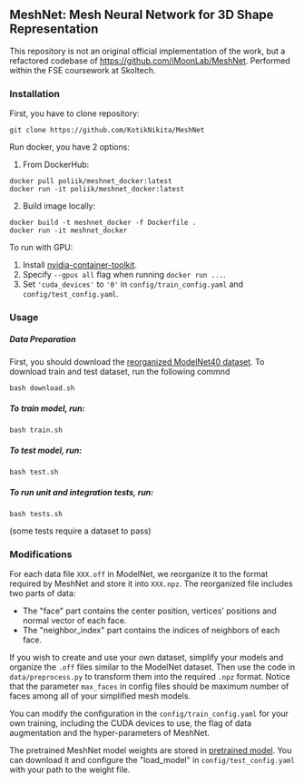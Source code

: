 

## MeshNet: Mesh Neural Network for 3D Shape Representation
This repository is not an original official implementation of the work, but a refactored codebase of https://github.com/iMoonLab/MeshNet. Performed within the FSE coursework at Skoltech.



### Installation

First, you have to clone repository:
```
git clone https://github.com/KotikNikita/MeshNet
```
Run docker, you have 2 options:
1) From DockerHub:
```
docker pull poliik/meshnet_docker:latest
docker run -it poliik/meshnet_docker:latest
```
2) Build image locally:
```
docker build -t meshnet_docker -f Dockerfile .
docker run -it meshnet_docker
```

To run with GPU:
1) Install [nvidia-container-toolkit](https://docs.nvidia.com/datacenter/cloud-native/container-toolkit/install-guide.html#).
2) Specify `--gpus all` flag when running `docker run ...`.
3) Set `'cuda_devices'` to `'0'` in `config/train_config.yaml` and `config/test_config.yaml`.

### Usage

##### Data Preparation

First, you should download the [reorganized ModelNet40 dataset](https://drive.google.com/open?id=1o9pyskkKMxuomI5BWuLjCG2nSv5iePZz). 
To download train and test dataset, run the following commnd
```
bash download.sh
```

##### To train model, run:
```
bash train.sh
```


##### To test model, run:
```
bash test.sh
```

##### To run unit and integration tests, run:
```
bash tests.sh
```
(some tests require a dataset to pass)

### Modifications
For each data file `XXX.off` in ModelNet, we reorganize it to the format required by MeshNet and store it into `XXX.npz`. The reorganized file includes two parts of data:

* The "face" part contains the center position, vertices' positions and normal vector of each face.
* The "neighbor_index" part contains the indices of neighbors of each face.

If you wish to create and use your own dataset, simplify your models and organize the `.off` files similar to the ModelNet dataset. 
Then use the code in `data/preprocess.py` to transform them into the required `.npz` format. 
Notice that the parameter `max_faces` in config files should be maximum number of faces among all of your simplified mesh models. 


You can modify the configuration in the `config/train_config.yaml` for your own training, including the CUDA devices to use, the flag of data augmentation and the hyper-parameters of MeshNet.

The pretrained MeshNet model weights are stored in [pretrained model](https://drive.google.com/open?id=1l8Ij9BODxcD1goePBskPkBcgKW76Ewcs). You can download it and configure the "load_model" in `config/test_config.yaml` with your path to the weight file.
